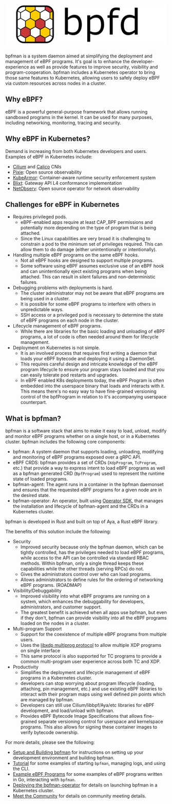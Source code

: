 # [![Welcome to bpfman](./img/bpfman.svg)](https://bpfman.netlify.app/)

bpfman is a system daemon aimed at simplifying the deployment and management of
eBPF programs. It's goal is to enhance the developer-experience as well as
provide features to improve security, visibility and program-cooperation. bpfman
includes a Kubernetes operator to bring those same features to Kubernetes,
allowing users to safely deploy eBPF via custom resources across nodes in a
cluster.

## Why eBPF?

eBPF is a powerful general-purpose framework that allows running sandboxed
programs in the kernel.  It can be used for many purposes, including networking,
monitoring, tracing and security.

## Why eBPF in Kubernetes?

Demand is increasing from both Kubernetes developers and users. Examples of eBPF
in Kubernetes include:

- [Cilium](https://cilium.io/) and [Calico](https://www.tigera.io/project-calico/)
  CNIs
- [Pixie](https://px.dev/): Open source observability
- [KubeArmor](https://kubearmor.io/): Container-aware runtime security
  enforcement system
- [Blixt](https://github.com/Kong/blixt): Gateway API L4 conformance
  implementation
- [NetObserv](https://github.com/netobserv): Open source operator for network
  observability

## Challenges for eBPF in Kubernetes

- Requires privileged pods.
  - eBPF-enabled apps require at least CAP_BPF permissions and potentially
      more depending on the type of program that is being attached.
  - Since the Linux capabilities are very broad it is challenging to constrain
      a pod to the minimum set of privileges required. This can allow them to do
      damage (either unintentionally or intentionally).
- Handling multiple eBPF programs on the same eBPF hooks.
  - Not all eBPF hooks are designed to support multiple programs.
  - Some software using eBPF assumes exclusive use of an eBPF hook and can
      unintentionally eject existing programs when being attached. This can
      result in silent failures and non-deterministic failures.
- Debugging problems with deployments is hard.
  - The cluster administrator may not be aware that eBPF programs are being
      used in a cluster.
  - It is possible for some eBPF programs to interfere with others in
      unpredictable ways.
  - SSH access or a privileged pod is necessary to determine the state of eBPF
      programs on each node in the cluster.
- Lifecycle management of eBPF programs.
  - While there are libraries for the basic loading and unloading of eBPF
      programs, a lot of code is often needed around them for lifecycle
      management.
- Deployment on Kubernetes is not simple.
  - It is an involved process that requires first writing a daemon that loads
      your eBPF bytecode and deploying it using a DaemonSet.
  - This requires careful design and intricate knowledge of the eBPF program
      lifecycle to ensure your program stays loaded and that you can easily
      tolerate pod restarts and upgrades.
  - In eBPF enabled K8s deployments today, the eBPF Program is often embedded
      into the userspace binary that loads and interacts with it. This means
      there's no easy way to have fine-grained versioning control of the
      bpfProgram in relation to it's accompanying userspace counterpart.

## What is bpfman?

bpfman is a software stack that aims to make it easy to load, unload, modify and
monitor eBPF programs whether on a single host, or in a Kubernetes cluster. bpfman
includes the following core components:

- bpfman: A system daemon that supports loading, unloading, modifying and
  monitoring of eBPF programs exposed over a gRPC API.
- eBPF CRDS: bpfman provides a set of CRDs (`XdpProgram`, `TcProgram`, etc.) that
  provide a way to express intent to load eBPF programs as well as a bpfman
  generated CRD (`BpfProgram`) used to represent the runtime state of loaded
  programs.
- bpfman-agent: The agent runs in a container in the bpfman daemonset and ensures
  that the requested eBPF programs for a given node are in the desired state.
- bpfman-operator: An operator, built using [Operator
  SDK](https://sdk.operatorframework.io/), that manages the installation and
  lifecycle of bpfman-agent and the CRDs in a Kubernetes cluster.

bpfman is developed in Rust and built on top of Aya, a Rust eBPF library.

The benefits of this solution include the following:

- Security
  - Improved security because only the bpfman daemon, which can be tightly
      controlled, has the privileges needed to load eBPF programs, while access
      to the API can be controlled via standard RBAC methods.  Within bpfman, only
      a single thread keeps these capabilities while the other threads (serving
      RPCs) do not.
  - Gives the administrators control over who can load programs.
  - Allows administrators to define rules for the ordering of networking eBPF
      programs. (ROADMAP)
- Visibility/Debuggability
  - Improved visibility into what eBPF programs are running on a system, which
      enhances the debuggability for developers, administrators, and customer
      support.
  - The greatest benefit is achieved when all apps use bpfman, but even if they
      don't, bpfman can provide visibility into all the eBPF programs loaded on
      the nodes in a cluster.
- Multi-program Support
  - Support for the coexistence of multiple eBPF programs from multiple users.
  - Uses the [libxdp multiprog
      protocol](https://github.com/xdp-project/xdp-tools/blob/master/lib/libxdp/protocol.org)
      to allow multiple XDP programs on single interface
  - This same protocol is also supported for TC programs to provide a common
      multi-program user experience across both TC and XDP.
- Productivity
  - Simplifies the deployment and lifecycle management of eBPF programs in a
      Kubernetes cluster.
  - developers can stop worrying about program lifecycle (loading, attaching,
      pin management, etc.) and use existing eBPF libraries to interact with
      their program maps using well defined pin points which are managed by
      bpfman.
  - Developers can still use Cilium/libbpf/Aya/etc libraries for eBPF
      development, and load/unload with bpfman.
  - Provides eBPF Bytecode Image Specifications that allows fine-grained
      separate versioning control for userspace and kernelspace programs. This
      also allows for signing these container images to verify bytecode
      ownership.

For more details, please see the following:

- [Setup and Building bpfman](./getting-started/building-bpfman.md) for instructions
  on setting up your development environment and building bpfman.
- [Tutorial](./getting-started/tutorial.md) for some examples of starting
  `bpfman`, managing logs, and using the CLI.
- [Example eBPF Programs](./getting-started/example-bpf.md) for some examples of
  eBPF programs written in Go, interacting with `bpfman`.
- [Deploying the bpfman-operator](./developer-guide/operator-quick-start.md) for
  details on launching bpfman in a Kubernetes cluster.
- [Meet the Community](./governance/MEETINGS.md) for details on community
  meeting details.
